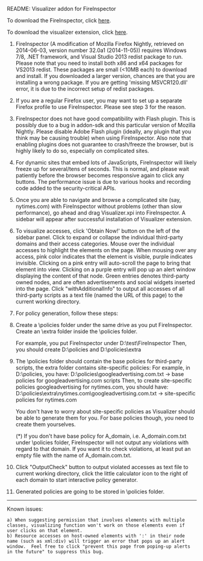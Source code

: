 README: Visualizer addon for FireInspector

To download the FireInspector, click <a href="http://www.cs.virginia.edu/yuchen/oakland15/packaged/fireinspector.rar">here</a>.

To download the visualizer extension, click <a href="http://www.cs.virginia.edu/yuchen/oakland15/packaged/visualizer.xpi">here</a>.

1) FireInspector (A modification of Mozilla Firefox Nightly, retrieved on 2014-06-03, version number 32.0a1 (2014-11-05)) requires Windows 7/8, .NET framework, and Visual Studio 2013 redist package to run.  Please note that you need to install both x86 and x64 packages for VS2013 redist.  These packages are small (<10MB each) to download and install.  If you downloaded a larger version, chances are that you are installing a wrong package.  If you are getting 'missing MSVCR120.dll' error, it is due to the incorrect setup of redist packages.

2) If you are a regular Firefox user, you may want to set up a separate Firefox profile to use FireInspector.  Please see step 3 for the reason.  

3) FireInspector does not have good compatibility with Flash plugin.  This is possibly due to a bug in addon-sdk and this particular version of Mozilla Nightly.  Please disable Adobe Flash plugin (ideally, any plugin that you think may be causing trouble) when using FireInspector.  Also note that enabling plugins does not guarantee to crash/freeze the browser, but is highly likely to do so, especially on complicated sites.

4) For dynamic sites that embed lots of JavaScripts, FireInspector will likely freeze up for several/tens of seconds.  This is normal, and please wait patiently before the browser becomes responsive again to click any buttons.  The performance issue is due to various hooks and recording code added to the security-critical APIs.

4) Once you are able to navigate and browse a complicated site (say, nytimes.com) with FireInspector without problems (other than slow performance), go ahead and drag Visualizer.xpi into FireInspector.  A sidebar will appear after successful installation of Visualizer extension.

5) To visualize accesses, click 'Obtain Now!' button on the left of the sidebar panel.  Click to expand or collapse the individual third-party domains and their access categories.  Mouse over the individual accesses to highlight the elements on the page.  When mousing over any access, pink color indicates that the element is visible, purple indicates invisible.  Clicking on a pink entry will auto-scroll the page to bring that element into view.  Clicking on a purple entry will pop up an alert window displaying the content of that node.  Green entries denotes third-party owned nodes, and are often advertisements and social widgets inserted into the page.  Click "withAdditionalInfo" to output all accesses of all third-party scripts as a text file (named the URL of this page) to the current working directory.

6) For policy generation, follow these steps:

7) Create a \policies folder under the same drive as you put FireInspector.  Create an \extra folder inside the \policies folder.

	For example, you put FireInspector under D:\test\FireInspector
	Then, you should create D:\policies and D:\policies\extra
	
8) The \policies folder should contain the base policies for third-party scripts, the extra folder contains site-specific policies:
	For example, in D:\policies, you have:
		D:\policies\googleadvertising.com.txt   						-> base policies for googleadvertising.com scripts
	Then, to create site-specific policies googleadvertising for nytimes.com, you should have:
		D:\policies\extra\nytimes.com\googleadvertising.com.txt 		-> site-specific policies for nytimes.com

	You don't have to worry about site-specific policies as Visualizer should be able to generate them for you. For base policies though, you need to create them yourselves.
	
	(*) If you don't have base policy for A_domain, i.e. A_domain.com.txt under \policies folder, FireInspector will not output any violations with regard to that domain.  If you want it to check violations, at least put an empty file with the name of A_domain.com.txt.

9) Click "OutputCheck" button to output violated accesses as text file to current working directory, click the little calculator icon to the right of each domain to start interactive policy generator.

10) Generated policies are going to be stored in \policies folder.

---

Known issues: 

	a) When suggesting permission that involves elements with multiple classes, visualizing function won't work on those elements even if user clicks on that element.
	b) Resource accesses on host-owned elements with ':' in their node name (such as xml:div) will trigger an error that pops up an alert window.  Feel free to click "prevent this page from poping-up alerts in the future" to suppress this bug.